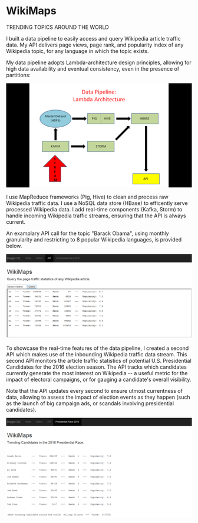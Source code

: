 # WikiMaps
TRENDING TOPICS AROUND THE WORLD


I built a data pipeline to easily access and query Wikipedia article traffic data. My API delivers page views, page rank, and popularity index of any Wikipedia topic, for any language in which the topic exists.   

My data pipeline adopts Lambda-architecture design principles, allowing for high data availability and eventual consistency, even in the presence of partitions: 

![alt tag](images/Data_Pipeline1.png "Data Pipeline")

I use MapReduce frameworks (Pig, Hive) to clean and process raw Wikipedia traffic data. I use a NoSQL data store (HBase) to efficently serve processed Wikipedia data. I add real-time components (Kafka, Storm) to handle incoming Wikipedia traffic streams, ensuring that the API is always current. 

An examplary API call for the topic "Barack Obama", using monthly granularity and restricting to 8 popular Wikipedia languages, is provided below.

![alt tag](images/API.png "API")

To showcase the real-time features of the data pipeline, I created a second API which makes use of the inbounding Wikipedia traffic data stream. This second API monitors the article traffic statistics of potential U.S. Presidential Candidates for the 2016 election season. The API tracks which candidates currently generate the most interest on Wikipedia -- a useful metric for the impact of electoral campaigns, or for gauging a candidate's overall visibility. 

Note that the API updates every second to ensure utmost currentness of data, allowing to assess the impact of election events as they happen (such as the launch of big campaign ads, or scandals involving presidential candidates). 

![alt tag](images/API2.png "API2")






































